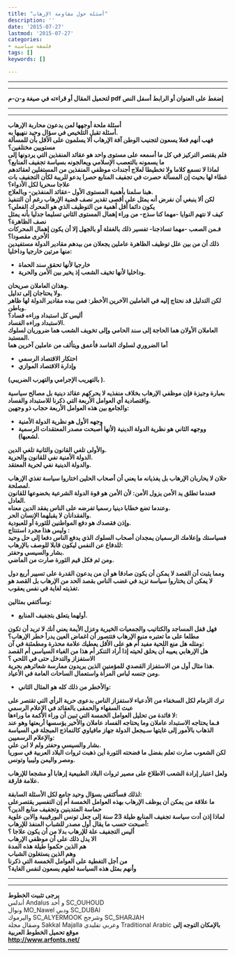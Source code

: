 ```yaml
---
title: "أسئلة حول مقاومة الإرهاب"
description: ''
date: '2015-07-27'
lastmod: '2015-07-27'
categories:
- فلسفة سياسية
tags: []
keywords: []

---
```

---

---

**لتحميل المقال أو قراءته في صيغة و-ن-م pdf إضغط على العنوان أو الرابط أسفل النص**

---



---

**أسئلة ملحة أوجهها لمن يدعون محاربة الإرهاب  
أسئلة تقبل التلخيص في سؤال وحيد ننهيها به.  
فهب أنهم فعلا يسعون لتجنيب الوطن آفة الإرهاب ألا يسلمون على الأقل بأن للمسألة مستويين مختلفين؟  
فلم يقتصر التركيز في كل ما أسمعه على مستوى واحد هو عقائد المنفذين التي يردونها إلى ما يسمونه بالتعصب الإسلامي ويعالجونه بسياسة تجفيف المنابع؟  
لماذا لا نسمع كلاما ولا تخطيطا لعلاج أجندات موظفي المنفذين من المستغلين لعقائدهم غطاء لها بحيث إن المسألة حصرت في تجفيف المنابع حصرا يدعو للريبة لكأن التجفيف بات علاجا سحريا لكل الأدواء؟  
هبنا سلمنا بأهمية المستوى الأول -عقائد المنفذين- وبالعلاج.  
لكن ألا ينبغي أن نفرض أنه يمثل على أقصى تقدير نصف قضية الإرهاب رغم أن التنفيذ يكون دائما أقل أهمية من التوظيف الذي هو المحرك الفعلي؟  
كيف لا نتهم النوايا -مهما كنا سذج- من وراء إهمال المستوى الثاني تسليما جدليا بأنه يمثل نصف الظاهرة؟  
فـمن الصعب -مهما تساذجنا- تفسير ذلك بالغفلة أو بالجهل إلا أن يكون إهمال المحركات الأخرى مقصودا؟  
ذلك أن من بين علل توظيف الظاهرة عاملين يجعلان من بيدهم مقادير الدولة مستفيدين منها مرتين خارجيا وداخليا:**

* **خارجيا لأنها تحقق سند الحماة**
* **وداخليا لأنها تخيف الشعب إذ يخير بين الأمن والحرية.**

**وهذان العاملان صريحان.  
ولا يحتاجان إلى تدليل.  
لكن التدليل قد نحتاج إليه في العاملين الآخرين الأخطر: فمن بيده مقادير الدولة لها ظاهر وباطن.  
أليس كل استبداد وراءه فساد؟  
الاستبداد وراءه الفساد.  
العاملان الأولان هما الحاجة إلى سند الحامي وإلى تخويف الشعب هما ضروريان لسلوك المستبد.  
أما الضروري لسلوك الفاسد فأعمق ويتألف من عاملين آخرين هما**

* **احتكار الاقتصاد الرسمي**
* **وإدارة الاقتصاد الموازي**

**(بالتهريب الإجرامي والتهرب الضريبي ).**

**بعبارة وجيزة فإن موظفي الإرهاب بخلاف منفذيه لا يحركهم عقائد دينية بل مصالح سياسية واقتصادية أي العوامل الأربعة التي ذكرنا للاستبداد والفساد.  
والجامع بين هذه العوامل الأربعة حجاب ذو وجهين:**

* **وجهه الأول هو نظرية الدولة الأمنية**
* **ووجهه الثاني هو نظرية الدولة الدينية (لأنها أصبحت مصدر المعتقدات الرسمية لشعبها).**

**والأولى تلغي القانون والثانية تلغي الدين.  
الدولة الأمنية نفي للقانون والحرية.  
والدولة الدينية نفي لحرية المعتقد.**

**حلان لا يحاربان الإرهاب بل يغذيانه ما يعني أن أصحاب الحلين اختاروا سياسة تغذي الإرهاب لمصلحة.  
فعندما تطلق يد الأمن يزول الأمن: لأن الأمن هو قوة الدولة الشرعية بخضوعها للقانون العادل.  
وعندما تضع خطابا دينيا رسميا تفرضه على الناس يفقد الدين معناه.  
والفقدانان لا يقبلهما الإنسان الحر.  
وإذن فقصدك هو دفع المواطنين للثورة أو للعبودية.  
وليس هذا مجرد استنتاج :  
فسياستك وإعلامك الرسميان يمجدان أصحاب السلوك الذي يدفع الناس دفعا إلى حل وحيد للدفاع عن النفس ليكون قابلا للوصف بالإرهاب:  
بشار والسيسي وحفتر.  
ومن ثم فكل قيم الثورة صارت من الماضي.**

**ومما يثبت أن القصد لا يمكن أن يكون صادقا هو أن من يدعون القدرة على تسيير أربع دول لا يمكن أن يختاروا سياسة تزيد في غضب الناس بقصد الحد من الإرهاب بل القصد هو تغذيته لغاية في نفس يعقوب.**

**وسأكتفي بمثالين:**

* **أولهما يتعلق بتجفيف المنابع.**

**فهل قفل المساجد والكتاتيب والجمعيات الخيرية وعزل الأيمة يعني أنك لا تريد أن تكون مطلعا على ما تعتبره منبع الإرهاب فتتصور أن اغماض العين يدرأ خطر الإرهاب؟  
ومثله هل منع اللحية مفيد أم هو على الأقل يعطيك علامة محذرة ومطمئنة في آن:  
هل الإرهابي يعييه أن يحلق لحيته إذا أراد التنكر أم هذا من الغباء السياسي أم القصد الاستفزاز والتدخل حتى في اللحي ؟  
هذا مثال أول من الاستفزاز القصدي للمؤمنين الذين يريدون ممارسة شعائرهم بحرية.  
ومن جنسه لباس المرأة واستعمال الساحات العامة في الأعياد.**

* **والأخطر من ذلك كله هو المثال الثاني:**

**ترك الزمام لكل السخفاء من الأدعياء لاستفزاز الناس بدعوى حرية الرأي التي تقتصر على عبث السفهاء والحمقى بالعقائد في الإعلام الرسمي  
لا فائدة من تحليل العوامل الخمسة التي تبين أن وراء الأكمة ما وراءها:  
فـما يحتاجه الاستبداد عاملان وما يحتاجه الفساد عاملان والأخير يؤسسها أربعتها وهو عند الذهاب بالأمور إلى غايتها سـيجعل الدولة جهاز مافياوي كالنماذج المبجلة في السياسة والإعلام الرسميين:  
بشار والسيسي وحفتر ولم لا ابن علي.  
لكن الشعوب صارت تعلم بفضل ما فضحته الثورة أين ذهبت ثروات البلاد العربية في سوريا ومصر واليمن وليبيا وتونس.**

**ولعل اعتبار إرادة الشعب الاطلاع على مصير ثروات البلاد الطبيعية إرهابا أو مشجعا للإرهاب علامة فارقة.**

**لذلك فسأكتفي بسؤال وحيد جامع لكل الأسئلة السابقة:  
ما علاقة من يمكن أن يوظف الإرهاب بهذه العوامل الخمسة أم إن التفسير يقتصرعلى حماسة المتدينين وتجفيف منابع الدين؟  
لماذا إذن أدت سياسة تجفيف المنابع طيلة 23 سنة إلى جعل تونس البورقيبية والابن علوية أصبحت حسب ما يقال أول مصدر للشباب المنفذ للإرهاب:  
أليس التجفيف علة للإرهاب بدلا من أن يكون علاجا ؟  
الا يدل ذلك على أن موظفي الإرهاب  
هم الذين حكموا طيلة هذه المدة  
وهم الذين يستغلون الشباب  
من أجل التغطية على العوامل الخمسة التي ذكرنا  
وأنهم بمثل هذه السياسة لعلهم يسعون لنفس الغاية؟**

---

---

**يرجى تثبيت الخطوط**   
 أندلس Andalus  و أحد SC\_OUHOUD  
 ونوال MO\_Nawel  ودبي SC\_DUBAI   
 واليرموك SC\_ALYERMOOK  وشرجح SC\_SHARJAH   
 وصقال مجلة Sakkal Majalla وعربي تقليدي Traditional Arabic  **بالإمكان التوجه إلى موقع تحميل الخطوط العربية  
 http://www.arfonts.net/**

---

###
